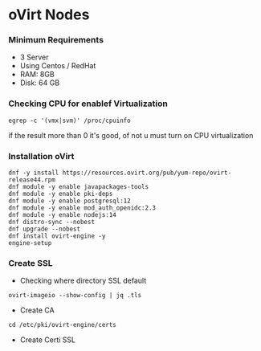 # oVirt Nodes

### Minimum Requirements
- 3 Server
- Using Centos / RedHat
- RAM: 8GB
- Disk: 64 GB

### Checking CPU for enablef Virtualization

```
egrep -c '(vmx|svm)' /proc/cpuinfo
```
if the result more than 0 it's good, of not u must turn on CPU virtualization

### Installation oVirt

```
dnf -y install https://resources.ovirt.org/pub/yum-repo/ovirt-release44.rpm
dnf module -y enable javapackages-tools
dnf module -y enable pki-deps
dnf module -y enable postgresql:12
dnf module -y enable mod_auth_openidc:2.3
dnf module -y enable nodejs:14
dnf distro-sync --nobest
dnf upgrade --nobest
dnf install ovirt-engine -y
engine-setup
```

### Create SSL

- Checking where directory SSL default
```
ovirt-imageio --show-config | jq .tls
```

- Create CA
```
cd /etc/pki/ovirt-engine/certs

```

- Create Certi SSL
```

```